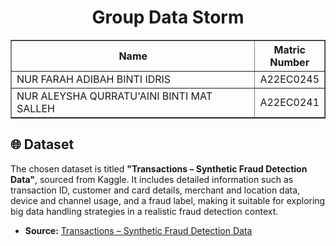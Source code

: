 <h1 align="center"> 
  Group Data Storm
  <br>
</h1>

<table border="solid">
  <tr>
    <th>Name</th>
    <th>Matric Number</th>
  </tr>
  <tr>
    <td width=80%>NUR FARAH ADIBAH BINTI IDRIS</td>
    <td>A22EC0245</td>
  </tr>
  <tr>
    <td width=80%>NUR ALEYSHA QURRATU'AINI BINTI MAT SALLEH</td>
    <td>A22EC0241</td>
  </tr>
</table>
<!-- <br>
<br> -->

## 🌐 Dataset

The chosen dataset is titled **"Transactions – Synthetic Fraud Detection Data"**, sourced from Kaggle. It includes detailed information such as transaction ID, customer and card details, merchant and location data, device and channel usage, and a fraud label, making it suitable for exploring big data handling strategies in a realistic fraud detection context.

- **Source:** [Transactions – Synthetic Fraud Detection Data](https://www.kaggle.com/datasets/ismetsemedov/transactions)




